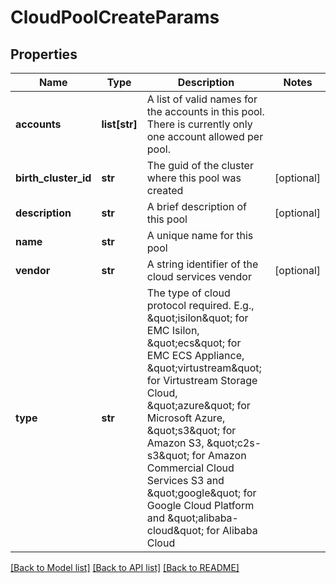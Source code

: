 # CloudPoolCreateParams

## Properties
Name | Type | Description | Notes
------------ | ------------- | ------------- | -------------
**accounts** | **list[str]** | A list of valid names for the accounts in this pool.  There is currently only one account allowed per pool. | 
**birth_cluster_id** | **str** | The guid of the cluster where this pool was created | [optional] 
**description** | **str** | A brief description of this pool | [optional] 
**name** | **str** | A unique name for this pool | 
**vendor** | **str** | A string identifier of the cloud services vendor | [optional] 
**type** | **str** | The type of cloud protocol required.  E.g., \&quot;isilon\&quot; for EMC Isilon, \&quot;ecs\&quot; for EMC ECS Appliance, \&quot;virtustream\&quot; for Virtustream Storage Cloud, \&quot;azure\&quot; for Microsoft Azure, \&quot;s3\&quot; for Amazon S3, \&quot;c2s-s3\&quot; for Amazon Commercial Cloud Services S3 and \&quot;google\&quot; for Google Cloud Platform and \&quot;alibaba-cloud\&quot; for Alibaba Cloud | 

[[Back to Model list]](../README.md#documentation-for-models) [[Back to API list]](../README.md#documentation-for-api-endpoints) [[Back to README]](../README.md)


